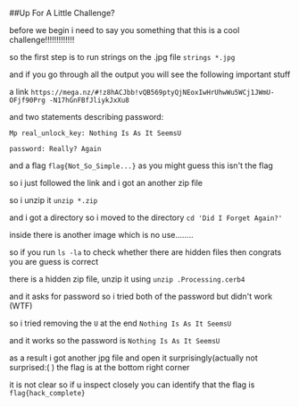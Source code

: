 ##Up For A Little Challenge?

before we begin i need to say you something that this is a cool challenge!!!!!!!!!!!!!

so the first step is to run strings on the .jpg file `strings *.jpg`

and if you go through all the output you will see the following important stuff

a link `https://mega.nz/#!z8hACJbb!vQB569ptyQjNEoxIwHrUhwWu5WCj1JWmU-OFjf90Prg -N17hGnFBfJliykJxXu8`

and two statements describing password:
```
Mp real_unlock_key: Nothing Is As It SeemsU

password: Really? Again

```  

and a flag `flag{Not_So_Simple...}` as you might guess this isn't the flag 

so i just followed the link and i got an another zip file

so i unzip it `unzip *.zip`

and i got a directory so i moved to the directory `cd 'Did I Forget Again?'`

inside there is another image which is no use........

so if you run `ls -la` to check whether there are hidden files then congrats you are guess is correct

there is a hidden zip file, unzip it using `unzip .Processing.cerb4`

and it asks for password so i tried both of the password but didn't work (WTF)

so i tried removing the `U` at the end `Nothing Is As It SeemsU`

and it works so the password is `Nothing Is As It SeemsU`

as a result i got another jpg file and open it surprisingly(actually not surprised:( ) the flag is at the bottom right corner 

it is not clear so if u inspect closely you can identify that the flag is `flag{hack_complete}`


